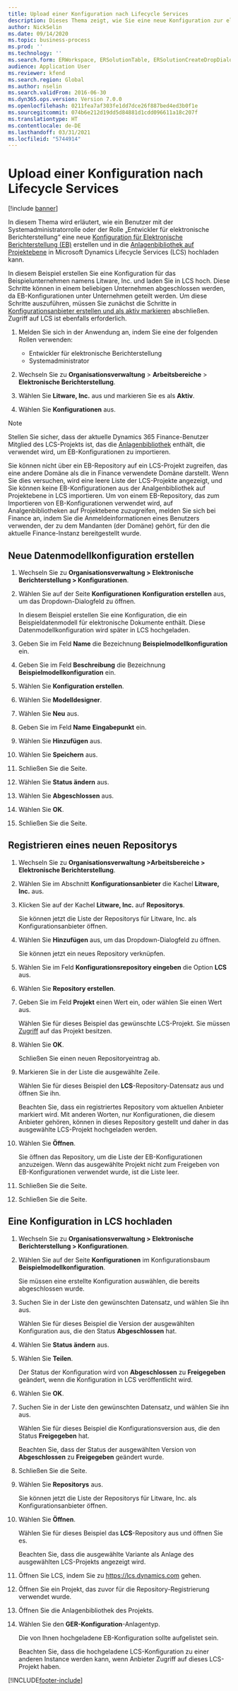 ```yaml
---
title: Upload einer Konfiguration nach Lifecycle Services
description: Dieses Thema zeigt, wie Sie eine neue Konfiguration zur elektronischen Berichterstellung (EB) erstellen und nach Microsoft Dynamics Lifecycle Services (LCS) hochladen.
author: NickSelin
ms.date: 09/14/2020
ms.topic: business-process
ms.prod: ''
ms.technology: ''
ms.search.form: ERWorkspace, ERSolutionTable, ERSolutionCreateDropDialog, ERDataModelDesigner, ERDataModelContentsItemCreationDialog, ERSolutionRepositoryTable, ERSolutionRepositoryCreateDropDialog, ERSolutionImport
audience: Application User
ms.reviewer: kfend
ms.search.region: Global
ms.author: nselin
ms.search.validFrom: 2016-06-30
ms.dyn365.ops.version: Version 7.0.0
ms.openlocfilehash: 0211fea7af303fe1dd7dce26f887bed4ed3b0f1e
ms.sourcegitcommit: 074b6e212d19dd5d84881d1cdd096611a18c207f
ms.translationtype: HT
ms.contentlocale: de-DE
ms.lasthandoff: 03/31/2021
ms.locfileid: "5744914"
---
```

# <a name="upload-a-configuration-into-lifecycle-services"></a>Upload einer Konfiguration nach Lifecycle Services

[!include [banner](../../includes/banner.md)]

In diesem Thema wird erläutert, wie ein Benutzer mit der Systemadministratorrolle oder der Rolle „Entwickler für elektronische Berichterstellung“ eine neue [Konfiguration für Elektronische Berichterstellung (EB)](../general-electronic-reporting.md#Configuration)  erstellen und in die [Anlagenbibliothek auf Projektebene](../../lifecycle-services/asset-library.md) in Microsoft Dynamics Lifecycle Services (LCS) hochladen kann.

In diesem Beispiel erstellen Sie eine Konfiguration für das Beispielunternehmen namens Litware, Inc. und laden Sie in LCS hoch. Diese Schritte können in einem beliebigen Unternehmen abgeschlossen werden, da EB-Konfigurationen unter Unternehmen geteilt werden. Um diese Schritte auszuführen, müssen Sie zunächst die Schritte in [Konfigurationsanbieter erstellen und als aktiv markieren](er-configuration-provider-mark-it-active-2016-11.md) abschließen. Zugriff auf LCS ist ebenfalls erforderlich.

1. Melden Sie sich in der Anwendung an, indem Sie eine der folgenden Rollen verwenden:

    - Entwickler für elektronische Berichterstellung
    - Systemadministrator

2. Wechseln Sie zu **Organisationsverwaltung** \> **Arbeitsbereiche** \> **Elektronische Berichterstellung**.
3. Wählen Sie **Litware, Inc.** aus und markieren Sie es als **Aktiv**.
4. Wählen Sie **Konfigurationen** aus.

<a name="accessconditions"></a>
> [!NOTE]
> Stellen Sie sicher, dass der aktuelle Dynamics 365 Finance-Benutzer Mitglied des LCS-Projekts ist, das die [Anlagenbibliothek](../../lifecycle-services/asset-library.md#asset-library-support) enthält, die verwendet wird, um EB-Konfigurationen zu importieren.
>
> Sie können nicht über ein EB-Repository auf ein LCS-Projekt zugreifen, das eine andere Domäne als die in Finance verwendete Domäne darstellt. Wenn Sie dies versuchen, wird eine leere Liste der LCS-Projekte angezeigt, und Sie können keine EB-Konfigurationen aus der Analgenbibliothek auf Projektebene in LCS importieren. Um von einem EB-Repository, das zum Importieren von EB-Konfigurationen verwendet wird, auf Analgenbibliotheken auf Projektebene zuzugreifen, melden Sie sich bei Finance an, indem Sie die Anmeldeinformationen eines Benutzers verwenden, der zu dem Mandanten (der Domäne) gehört, für den die aktuelle Finance-Instanz bereitgestellt wurde.

## <a name="create-a-new-data-model-configuration"></a>Neue Datenmodellkonfiguration erstellen

1. Wechseln Sie zu **Organisationsverwaltung \> Elektronische Berichterstellung \> Konfigurationen**.
2. Wählen Sie auf der Seite **Konfigurationen** **Konfiguration erstellen** aus, um das Dropdown-Dialogfeld zu öffnen.

    In diesem Beispiel erstellen Sie eine Konfiguration, die ein Beispieldatenmodell für elektronische Dokumente enthält. Diese Datenmodellkonfiguration wird später in LCS hochgeladen.

3. Geben Sie im Feld **Name** die Bezeichnung **Beispielmodellkonfiguration** ein.
4. Geben Sie im Feld **Beschreibung** die Bezeichnung **Beispielmodellkonfiguration** ein.
5. Wählen Sie **Konfiguration erstellen**.
6. Wählen Sie **Modelldesigner**.
7. Wählen Sie **Neu** aus.
8. Geben Sie im Feld **Name** **Eingabepunkt** ein.
9. Wählen Sie **Hinzufügen** aus.
10. Wählen Sie **Speichern** aus.
11. Schließen Sie die Seite.
12. Wählen Sie **Status ändern** aus.
13. Wählen Sie **Abgeschlossen** aus.
14. Wählen Sie **OK**.
15. Schließen Sie die Seite.

## <a name="register-a-new-repository"></a>Registrieren eines neuen Repositorys

1. Wechseln Sie zu **Organisationsverwaltung  \>Arbeitsbereiche \>  Elektronische Berichterstellung**.

2. Wählen Sie im Abschnitt **Konfigurationsanbieter** die Kachel **Litware, Inc.** aus.

3. Klicken Sie auf der Kachel **Litware, Inc.** auf **Repositorys**.

    Sie können jetzt die Liste der Repositorys für Litware, Inc. als Konfigurationsanbieter öffnen.

4. Wählen Sie **Hinzufügen** aus, um das Dropdown-Dialogfeld zu öffnen.

    Sie können jetzt ein neues Repository verknüpfen.

5. Wählen Sie im Feld **Konfigurationsrepository eingeben** die Option **LCS** aus.
6. Wählen Sie **Repository erstellen**.
7. Geben Sie im Feld **Projekt** einen Wert ein, oder wählen Sie einen Wert aus.

    Wählen Sie für dieses Beispiel das gewünschte LCS-Projekt. Sie müssen [Zugriff](#accessconditions) auf das Projekt besitzen.

8. Wählen Sie **OK**.

    Schließen Sie einen neuen Repositoryeintrag ab.

9. Markieren Sie in der Liste die ausgewählte Zeile.

    Wählen Sie für dieses Beispiel den **LCS**-Repository-Datensatz aus und öffnen Sie ihn.

    Beachten Sie, dass ein registriertes Repository vom aktuellen Anbieter markiert wird. Mit anderen Worten, nur Konfigurationen, die diesem Anbieter gehören, können in dieses Repository gestellt und daher in das ausgewählte LCS-Projekt hochgeladen werden.

10. Wählen Sie **Öffnen**.

    Sie öffnen das Repository, um die Liste der EB-Konfigurationen anzuzeigen. Wenn das ausgewählte Projekt nicht zum Freigeben von EB-Konfigurationen verwendet wurde, ist die Liste leer.

11. Schließen Sie die Seite.
12. Schließen Sie die Seite.

## <a name="upload-a-configuration-into-lcs"></a>Eine Konfiguration in LCS hochladen

1. Wechseln Sie zu **Organisationsverwaltung \> Elektronische Berichterstellung \> Konfigurationen**.
2. Wählen Sie auf der Seite **Konfigurationen** im Konfigurationsbaum **Beispielmodellkonfiguration**.

    Sie müssen eine erstellte Konfiguration auswählen, die bereits abgeschlossen wurde.

3. Suchen Sie in der Liste den gewünschten Datensatz, und wählen Sie ihn aus.

    Wählen Sie für dieses Beispiel die Version der ausgewählten Konfiguration aus, die den Status **Abgeschlossen** hat.

4. Wählen Sie **Status ändern** aus.
5. Wählen Sie **Teilen**.

    Der Status der Konfiguration wird von **Abgeschlossen** zu **Freigegeben** geändert, wenn die Konfiguration in LCS veröffentlicht wird.

6. Wählen Sie **OK**.
7. Suchen Sie in der Liste den gewünschten Datensatz, und wählen Sie ihn aus.

    Wählen Sie für dieses Beispiel die Konfigurationsversion aus, die den Status **Freigegeben** hat.

    Beachten Sie, dass der Status der ausgewählten Version von **Abgeschlossen** zu **Freigegeben** geändert wurde.

8. Schließen Sie die Seite.
9. Wählen Sie **Repositorys** aus.

    Sie können jetzt die Liste der Repositorys für Litware, Inc. als Konfigurationsanbieter öffnen.

10. Wählen Sie **Öffnen**.

    Wählen Sie für dieses Beispiel das **LCS**-Repository aus und öffnen Sie es.

    Beachten Sie, dass die ausgewählte Variante als Anlage des ausgewählten LCS-Projekts angezeigt wird.

11. Öffnen Sie LCS, indem Sie zu <https://lcs.dynamics.com> gehen.
12. Öffnen Sie ein Projekt, das zuvor für die Repository-Registrierung verwendet wurde.
13. Öffnen Sie die Anlagenbibliothek des Projekts.
14. Wählen Sie den **GER-Konfiguration**-Anlagentyp.

    Die von Ihnen hochgeladene EB-Konfiguration sollte aufgelistet sein.

    Beachten Sie, dass die hochgeladene LCS-Konfiguration zu einer anderen Instance werden kann, wenn Anbieter Zugriff auf dieses LCS-Projekt haben.


[!INCLUDE[footer-include](../../../../includes/footer-banner.md)]
